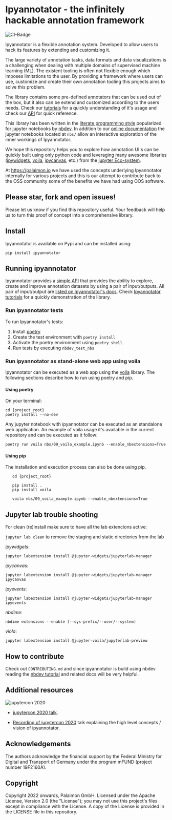 # Ipyannotator - the infinitely hackable annotation framework

![CI-Badge](https://github.com/palaimon/ipyannotator/workflows/CI/badge.svg)

Ipyannotator is a flexible annotation system. Developed to allow users to hack its features by extending and customizing it. 

The large variety of annotation tasks, data formats and data visualizations is a challenging when dealing with multiple domains of supervised machine learning (ML). The existent tooling is often not flexible enough which imposes limitations to the user. By providing a framework where users can use, customize and create their own annotation tooling this projects aims to solve this problem.

The library contains some pre-defined annotators that can be used out of the box, but it also can be extend and customized according to the users needs. Check our [tutorials](https://palaimon.github.io/ipyannotator/docs/tutorials.html) for a quickly understanding of it's usage and check our [API](https://palaimon.github.io/ipyannotator/nbs/21_api_doc.html) for quick reference.

This library has been written in the [literate programming style](https://en.wikipedia.org/wiki/Literate_programming) popularized for jupyter notebooks by [nbdev](https://www.fast.ai/2019/12/02/nbdev/). In addition to our [online documentation](palaimon.github.io/ipyannotator) the jupyter notebooks located at `nbs/` allow an interactive exploration of the inner workings of Ipyannotator.

We hope this repository helps you to explore how annotation UI's can be quickly built using only python code and leveraging many awesome libraries ([ipywidgets](https://github.com/jupyter-widgets/ipywidgets), [voila](https://github.com/voila-dashboards/voila), [ipycanvas](https://github.com/martinRenou/ipycanvas), etc.) from the [jupyter Eco-system](https://jupyter.org/).

At https://palaimon.io we have used the concepts underlying Ipyannotator internally for various projects and this is our attempt to contribute back to the OSS community some of the benefits we have had using OOS software.

## Please star, fork and open issues!

Please let us know if you find this repository useful. Your feedback will help us to turn this proof of concept into a comprehensive library.

## Install

Ipyannotator is available on Pypi and can be installed using:

`pip install ipyannotator`

## Running ipyannotator

Ipyannotator provides a [simple API](https://palaimon.github.io/ipyannotator/nbs/21_api_doc.html) that provides the ability to explore, create and improve annotation datasets by using a pair of input/outputs. All pair of input/output are [listed on Ipyannotator's docs](https://palaimon.github.io/ipyannotator/nbs/22_input_output_doc.html). Check [Ipyannotator tutorials](https://palaimon.github.io/ipyannotator/docs/tutorials.html) for a quickly demonstration of the library.

### Run ipyannotator tests

To run Ipyannotator's tests:

1. Install [poetry](https://python-poetry.org/docs/#installation)
2. Create the test environment with `poetry install`
3. Activate the poetry environment using `poetry shell`
4. Run tests by executing `nbdev_test_nbs`

### Run ipyannotator as stand-alone web app using voila

Ipyannotator can be executed as a web app using the [voila](https://github.com/voila-dashboards/voila) library. The following sections describe how to run using poetry and pip.

#### Using poetry

On your terminal:

```shell
cd {project_root}
poetry install --no-dev
```

Any jupyter notebook with ipyannotator can be executed as an standalone web application. An example of voila usage it's available in the current repository and can be executed as it follow:

```shell
poetry run voila nbs/09_voila_example.ipynb --enable_nbextensions=True
```

#### Using pip

The installation and execution process can also be done using pip.

```shell
   cd {project_root}
   
   pip install .
   pip install voila
   
   voila nbs/09_voila_example.ipynb --enable_nbextensions=True
```

## Jupyter lab trouble shooting

For clean (re)install make sure to have all the lab extencions active:

`jupyter lab clean` to remove the staging and static directories from the lab 

 _ipywidgets_:
 
 `jupyter labextension install @jupyter-widgets/jupyterlab-manager`
 
 _ipycanvas_:
 
 `jupyter labextension install @jupyter-widgets/jupyterlab-manager ipycanvas`
 
 _ipyevents_:
 
 `jupyter labextension install @jupyter-widgets/jupyterlab-manager ipyevents`
 
 _nbdime_:
 
 `nbdime extensions --enable [--sys-prefix/--user/--system]`
 
 _viola_:
 
 `jupyter labextension install @jupyter-voila/jupyterlab-preview`

## How to contribute

Check out `CONTRIBUTING.md` and since ipyannotator is build using nbdev reading
the [nbdev tutorial](https://nbdev.fast.ai/tutorial.html) and related docs will be very helpful.

## Additional resources

![jupytercon 2020](https://jupytercon.com/_nuxt/img/5035c8d.svg)

- [jupytercon 2020 talk](https://cfp.jupytercon.com/2020/schedule/presentation/237/ipyannotator-the-infinitely-hackable-annotation-framework/).

- [Recording of jupytercon 2020](https://www.youtube.com/watch?v=jFAp1s1O8Hg) talk explaining the high level concepts / vision of ipyannotator.

## Acknowledgements

The authors acknowledge the financial support by the Federal Ministry for Digital and Transport of Germany under the program mFUND (project number 19F2160A).

## Copyright

Copyright 2022 onwards, Palaimon GmbH. Licensed under the Apache License, Version 2.0 (the "License"); you may not use this project's files except in compliance with the License. A copy of the License is provided in the LICENSE file in this repository.



<!-- Matomo Image Tracker-->
<img referrerpolicy="no-referrer-when-downgrade" src="https://matomo.palaimon.io/matomo.php?idsite=4&amp;rec=1" style="border:0" alt="" />
<!-- End Matomo -->
